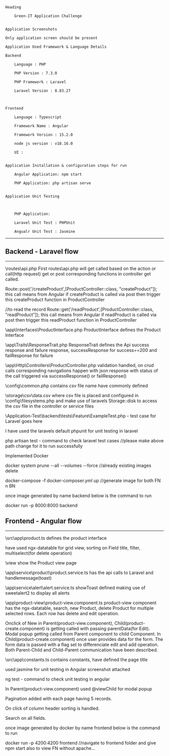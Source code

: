     Heading 

        Green-IT Application Challenge


    Application Screenshots

    Only application screen should be present    

    Application Used Framework & Language Details

    Backend

        Language : PHP

        PHP Version : 7.3.0

        PHP Framework : Laravel

        Laravel Version : 8.83.27

 

    Frontend

        Language : Typescript

        Framework Name : Angular 

        Framework Version : 15.2.0

        node js version : v18.16.0

        UI : 


    Application Installation & configuration steps for run

        Angular Application: npm start

        PHP Application: php artisan serve 


    Application Unit Testing

 

        PHP Application:

        Laravel Unit Test : PHPUnit 

        Angualr Unit Test : Jasmine 

----------------------------------------------------------------------

## Backend - Laravel flow
------------------
\routes\api.php
First routes\api.php will get called based on the action or call(http request) get or post corresponding functions in controller get called. 

Route::post('/createProduct',[ProductController::class, "createProduct"]); 
this call means from Angular if createProduct is called via post then trigger this createProduct function in ProductController 

//to read the record
Route::get('/readProduct',[ProductController::class, "readProduct"]);
this call means from Angular if readProduct is called via post then trigger this readProduct function in ProductController 

\app\Interfaces\ProductInterface.php
ProductInterface defines the Product Interface 
 
\app\Traits\ResponseTrait.php
ResponseTrait defines the Api success response and failure response, successResponse for success==200 and failResponse for failure

\app\Http\Controllers\ProductController.php
validation handled, on crud calls corresponding navigations happen with json response with status of the call triggered via successResponse() or failResponse()

\config\common.php
contains csv file name have commonly defined 

\storage\csv\data.csv
where csv file is placed and configured in \config\filesystems.php and make use of laravels Storage::disk to access the csv file in the controller or service files

\Application-Test\backend\tests\Feature\ExampleTest.php - test case for Laravel goes here

I have used the laravels default phpunit for unit testing in laravel 

php artisan test - command to check laravel test cases //please make above path change for it to run successfully

Implemented Docker 

docker system prune --all --volumes --force //already existing images delete

docker-compose -f docker-composer.yml up //generate image for both FN n BN

once image generated by name backend below is the command to run 

docker run -p 8000:8000 backend

## Frontend - Angular flow
------------------
\src\app\product.ts defines the product interface 

have used ngx-datatable for grid view, sorting on Field title, filter, multiselect(for delete operation)

\view show the Product view page 

\app\service\product\product.service.ts has the api calls to Laravel and handlemessage(toast) 

\app\service\alert\alert.service.ts showToast defined making use of sweetalert2 to display all alerts

\app\product-view\product-view.component.ts product-view component has the ngx-datatable, search, new Product, delete Product for multiple selected rows. Each row has delete and edit operation. 

Onclick of New in Parent(product-view.component), Child(product-create.component) is getting called with passing parentData(for Edit). Modal popup getting called from Parent component to child Component.
In Child(product-create.component) once user provides data for the form. The form data is passed with a flag set to differenciate edit and add operation. 
Both Parent-Child and Child-Parent communication have been described. 

\src\app\constants.ts
contains constants, have defined the page title 

used jasmine for unit testing in Angular screenshot attached

ng test - command to check unit testing in angular

In Parent(product-view.component) used @viewChild for modal popup

Pagination added with each page having 5 records. 

On click of column header sorting is handled.

Search on all fields.

once image generated by docker by name frontend below is the command to run 

docker run -p 4200:4200 frontend //navigate to frontend folder and give npm start also to view FN without apache...
